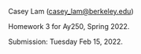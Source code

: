 Casey Lam (casey_lam@berkeley.edu)

Homework 3 for Ay250, Spring 2022.

Submission: Tuesday Feb 15, 2022.